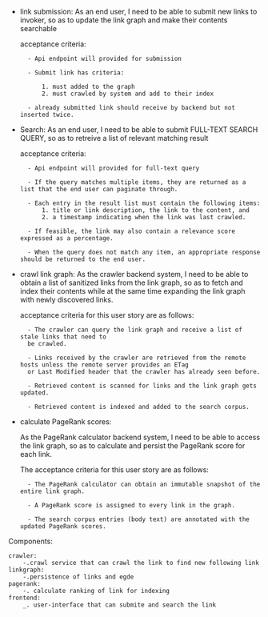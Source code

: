 * link submission:
    As an end user,
    I need to be able to submit new links to invoker,
    so as to update the link graph and make their contents searchable

    acceptance criteria:

        - Api endpoint will provided for submission

        - Submit link has criteria:

            1. must added to the graph
            2. must crawled by system and add to their index
        
        - already submitted link should receive by backend but not inserted twice.

* Search:
    As an end user,
    I need to be able to submit FULL-TEXT SEARCH QUERY,
    so as to retreive a list of relevant matching result

    acceptance criteria:

        - Api endpoint will provided for full-text query
    
        - If the query matches multiple items, they are returned as a list that the end user can paginate through.
    
        - Each entry in the result list must contain the following items: 
            1. title or link description, the link to the content, and 
            2. a timestamp indicating when the link was last crawled. 

        - If feasible, the link may also contain a relevance score expressed as a percentage.
    
        - When the query does not match any item, an appropriate response should be returned to the end user.


* crawl link graph:
    As the crawler backend system,
    I need to be able to obtain a list of sanitized links from the link graph,
    so as to fetch and index their contents while at the same time expanding
    the link graph with newly discovered links.

    acceptance criteria for this user story are as follows:

        - The crawler can query the link graph and receive a list of stale links that need to
        be crawled.

        - Links received by the crawler are retrieved from the remote hosts unless the remote server provides an ETag 
        or Last Modified header that the crawler has already seen before.

        - Retrieved content is scanned for links and the link graph gets updated.

        - Retrieved content is indexed and added to the search corpus.


* calculate PageRank scores:

    As the PageRank calculator backend system,
    I need to be able to access the link graph,
    so as to calculate and persist the PageRank score for each link.

    The acceptance criteria for this user story are as follows:

        - The PageRank calculator can obtain an immutable snapshot of the entire link graph.

        - A PageRank score is assigned to every link in the graph.
        
        - The search corpus entries (body text) are annotated with the updated PageRank scores.




Components:

    crawler:
        -.crawl service that can crawl the link to find new following link        
    linkgraph:
        -.persistence of links and egde 
    pagerank:
        -. calculate ranking of link for indexing
    frontend:
        _. user-interface that can submite and search the link 
       



<!-- -.crawl service that can crawl the link to find new following link
    component that needed:
        -.link-store that can retrieve a portion of links and store it  back
        -.pipeline that can process link from src following existed link in page , extract the content


-.pageRank service that can ranking the link for index
    component that needed:
        -.link-store that can retrieve a portion of links and store it  back
        -.bspgraph ??

-.user-interface service that can store and retrieve the link from user -->

<!-- Components:

    Role: 
        Components are individual building blocks or modules of a software system. 
        They represent the smaller, functional units of a system that perform specific tasks or functions.
    Responsibilities: 
        Each component has a well-defined set of responsibilities, and it encapsulates a particular piece of functionality. 
        Components can interact with each other to achieve more complex tasks.
    Example: 
        In a web application, components could include the user authentication module, database access layer, and user interface components like buttons and forms.


Domains:

    Role: 
        Domains, on the other hand, represent larger, cohesive areas of a software system. 
        They encapsulate related functionality and data that are grouped together due to their commonality.
    Responsibilities: 
        Domains are responsible for managing and organizing a specific set of related components. 
        They define the boundaries within which components operate and interact.
    Example: 
        In an e-commerce application, domains could include the product catalog domain, user management domain, and order processing domain. 
        Each domain would contain a set of components related to its specific functionality. -->
